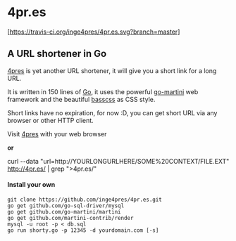 # __4pr.es__
[https://travis-ci.org/inge4pres/4pr.es.svg?branch=master]
## A URL shortener in Go
[4pres](https://4pr.es/) is yet another URL shortener, it will give you a short link for a long URL.

It is written in 150 lines of [Go](http://golang.org/), it uses the powerful [go-martini](https://github.com/go-martini) web framework and the beautiful [basscss](http://www.basscss.com/) as CSS style.

Short links have no expiration, for now :D, you can get short URL via any browser or other HTTP client.

Visit [4pres](https://4pr.es/) with your web browser

  __or__
  
curl --data "url=http://YOURLONGURLHERE/SOME%20CONTEXT/FILE.EXT" http://4pr.es/ | grep ">4pr.es/"

#### Install your own

    git clone https://github.com/inge4pres/4pr.es.git
    go get github.com/go-sql-driver/mysql
    go get github.com/go-martini/martini
    go get github.com/martini-contrib/render
    mysql -u root -p < db.sql 
    go run shorty.go -p 12345 -d yourdomain.com [-s]
